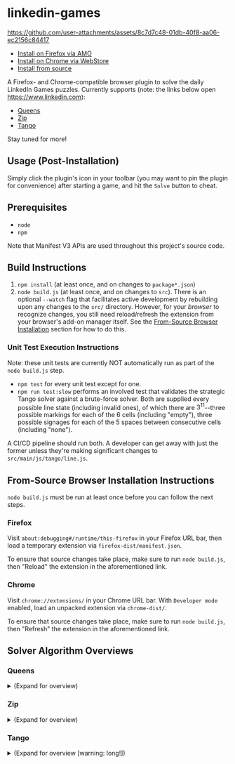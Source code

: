 # linkedin-games

https://github.com/user-attachments/assets/8c7d7c48-01db-40f8-aa06-ec2156c84417

- [Install on Firefox via AMO](https://addons.mozilla.org/en-US/firefox/addon/linkedin-games-solver/)
- [Install on Chrome via WebStore](https://chromewebstore.google.com/detail/linkedin-games-solver/ncalomlkpjgkcmfbdikdodindkkngjhp)
- [Install from source](#from-source-browser-installation-instructions)

A Firefox- and Chrome-compatible browser plugin to solve the daily LinkedIn Games puzzles. Currently supports (note: the links below open https://www.linkedin.com):

- [Queens](https://www.linkedin.com/games/queens/)
- [Zip](https://www.linkedin.com/games/zip/)
- [Tango](https://www.linkedin.com/games/tango/)

Stay tuned for more!

## Usage (Post-Installation)

Simply click the plugin's icon in your toolbar (you may want to pin the plugin for convenience) after starting a game, and hit the `Solve` button to cheat.

## Prerequisites

- `node`
- `npm`

Note that Manifest V3 APIs are used throughout this project's source code.

## Build Instructions

1. `npm install` (at least once, and on changes to `package*.json`)
2. `node build.js` (at least once, and on changes to `src`). There is an optional `--watch` flag that facilitates active development by rebuilding upon any changes to the `src/` directory. However, for your _browser_ to recognize changes, you still need reload/refresh the extension from your browser's add-on manager itself. See the [From-Source Browser Installation](#from-source-browser-installation-instructions) section for how to do this.

### Unit Test Execution Instructions

Note: these unit tests are currently NOT automatically run as part of the `node build.js` step.

- `npm test` for every unit test except for one.
- `npm run test:slow` performs an involved test that validates the strategic Tango solver against a brute-force solver.
Both are supplied every possible line state (including invalid ones), of which there are $`3^{11}`$--three possible markings for each of the 6 cells (including "empty"), three possible signages for each of the 5 spaces between consecutive cells (including "none").

A CI/CD pipeline should run both.
A developer can get away with just the former unless they're making significant changes to `src/main/js/tango/line.js`.

## From-Source Browser Installation Instructions

`node build.js` must be run at least once before you can follow the next steps.

### Firefox

Visit `about:debugging#/runtime/this-firefox` in your Firefox URL bar, then load a temporary extension via `firefox-dist/manifest.json`.

To ensure that source changes take place, make sure to run `node build.js`, then "Reload" the extension in the aforementioned link.

### Chrome

Visit `chrome://extensions/` in your Chrome URL bar. With `Developer mode` enabled, load an unpacked extension via `chrome-dist/`.

To ensure that source changes take place, make sure to run `node build.js`, then "Refresh" the extension in the aforementioned link.

## Solver Algorithm Overviews

### Queens

<details><summary>(Expand for overview)</summary>

The Queens solver uses a comically simple recursive, short-circuiting backtracking algorithm.

```
# Source code sorts by ascending order of cell count, but any order works.
colors := [color1, color2, ..., colorN]
placements := []
backtrack(0, placements)
# By this point, placements contains the desired result.

function backtrack(depth, colors, placements):
  if depth = boardLength:
    return True
  currentColor := colors[depth]
  for cell in currentColor's cells:
    if cell can be marked as a queen:
      mark cell and invalidate row/col/locale
      placements.push(cell)
      shortCircuit := backtrack(depth + 1, placements)
      unmark cell and restore row/col/locale
      if shortCircuit:
        return True
      else:
        placements.pop()
```

Some notes on how we determine queen placement validity:

- With color choice being one-to-one with recursion depth, we do not have to explicitly track color validity.
- The bookkeeping to track row/column validity is trivially handled via boolean array(s) or bitfields.
- For tracking locale validity (i.e. ensuring that all neighboring cells of a placed queen are marked as invalid), notice that row/column validity already handles everything but diagonal neighbors.
Thus, we simply tack on a per-cell counter that identifies how many already-placed queens diagonally touch this cell.
Any counter is at most 2, as in the following example (asterisk identifies a queen):

```
. . . . . . . . .
. . 0 0 0 0 0 . .
. . 1 0 1 0 0 . .
. . 0 * 0 0 0 . .
. . 1 0 2 0 1 . .
. . 0 0 0 * 0 . .
. . 0 0 1 0 1 . .
. . . . . . . . .
```

</details>

### Zip

<details><summary>(Expand for overview)</summary>

The Zip solver uses the exact same baseline algorithm as the one for Queens: explore in a depth-first manner while abiding by all constraints and backtracking as needed, and short-circuit return whenever we achieve the required depth.
There are only two noteworthy mentions here:

- We perform the backtracking iteratively via a loop and a stack, rather than recursively.
- We add a cell degree based *path pruning* strategy atop the *explicit rules* (which are themselves few and really only forbid wall-/boundary-crossing paths, self-crossing paths, and premature numbered cell access); see the doc comments for `ZipGrid#canVisitUp` in [solver.js](./src/main/js/zip/solver.js) for a detailed explanation of the pruning strategy.

</details>

### Tango

<details><summary>(Expand for overview [warning: long!])</summary>

Backtracking trivially solves Tango, too--but brute-forcing isn't very satisfying, and we've already done it twice.
Given that LinkedIn promises the following:

- Each puzzle has **one right answer** and can be solved via deduction (you should **never have to make a guess**)

, we implement something more elegant.

#### `consolidateLine()`

Though LinkedIn's definition of a "guess" is not formally specified, we'll assume that we have following guarantee:

- **Invariant A:** For any provided puzzle with $`N`$ blank cells, there exists a sequence of moves $`[m_1, m_2, ..., m_N]`$ that solves the puzzle where each $`m_i`$ indicates the finalizing of some blank cell; furthermore, we can confidently make each $`m_i`$ at least as early as every $`m_{j>i}`$.

This at least gets us started toward a guess-free algorithm: iterate over every blank cell, check if we can confidently mark it, do so if we can, and repeat until no blank cells remain.
But this strategy wastes work; in the early stages of solving a puzzle, most blank cells cannot be marked, and we're checking all of them.
Furthermore, it's rather unbounded as to what exactly the "check if we can confidently mark a blank cell" step entails.

It's hard to proceed any further from here without additional assumptions.\*
However, official Tango puzzles seem to always have a stronger guarantee than the one we mentioned:

- **Invariant B:** In addition to Invariant A holding true, every $`m_i`$ can be made at the appropriate time by simply considering either the row or the column that contains it.

_\* Invariant B may always be provably true given Invariant A._
_If this is the case, then Invariant B is just a logical conclusion, not an additional assumption._

_Unfortunately, I lack the mathematical finesse to prove (or disprove) this relationship myself._
_A programmable strategy (albeit an extremely slow one) could be the following:_
- _Let G be a non-contradictory grid that exclusively contains lines such that no moves can be deduced from any one line at a time._
- _Demonstrate that every possible G has multiple solutions._

_We welcome any takers to answering this question!_
_Please let us know what you learn._

If we assume that Invariant B is true, a far more practical strategy becomes possible.

**Observation:** If we treat all "lines" (rows and columns) in a vacuum, a blank cell in a line can be deduced _only if_ there is at least one other cell in the line.

This can be proven via contradiction: a line must have exactly one solution; if a line is blank, then both the intended solution and its complement (i.e. flip every Sun/Moon) will satisfy any equality/inequality constraints and the "no-triply-consecutive" requirement.

**Observation:** If a cell isn't currently solvable, then it definitely remains unsolvable unless either its containing row or its containing column receives an update.

#### Strategic Algorithm

Let's assume that we have a `consolidateLine(line)` method that accepts a line; it marks every cell that can confidently be marked (including cells that can be marked given previous marks made in `consolidateLine`), and it returns the changelist of cells.
The following algorithm provably solves an Invariant B type Tango grid while limiting the number of explored blank cells to only reasonable candidates (note: false positives are still very much possible):

```
lineQueue := [] # duplicate-free queue
for each mark-containing line (markedLine):
  lineQueue.offer(markedLine)

while lineQueue is not empty:
  line := lineQueue.poll()
  newMarkedCells := consolidateLine(line)
  for cell in newMarkedCells:
    perp := orthogonal to line that intersects at cell
    lineQueue.offer(perp)
```

Much better!
But how does one actually implement `consolidateLine`?
Trivially, we perform *line-level* backtracking--much better than grid-level, but still a bit cheaty when our original goal is to implement a strategic solver.

An alternative is exactly how most humans play the game: check for the presence of situations that yield guaranteed marks, and apply those marks.
Many such patterns are obvious (e.g. two consecutive cells of a mark imply the cell is the other, or one marked cell touching a nonempty sign determines its counterpart).
Some are quite cryptic (one that I have yet to see utilized in an official puzzle is how if the middle two cells of a line are connected by an equals and one border cell is marked, then the other must have the other mark).

The logic in [tango/line.js](./src/main/js/tango/line.js) does this.
It has been [validated against all possible line arrangements alongside a brute-force backtracker](./src/test/js/tango/strategicExhaustiveEquivalence.slowtest.js).

#### Theoretically Optimal Algorithm

Astute readers may notice that if we're going by known patterns anyway, why not just maintain a lookup table of every possible line status that consolidates to nonempty?

There are `22748` incomplete lines such that least one move can be confidently made in the line.
By exploiting symmetry and operating on bits, we could very easily bring the size of the lookup table to dozens of kilobytes, and with some additional optimizations very possibly into single-digit kilobytes.
That's pretty small in some environments, but large enough to be suspicious for a simple browser extension that strives to be lightweight.

We don't necessarily have to throw everything away, however.
It turns out that there are only `1306` line combinations that both could eventually hope to bring about any solution, yet are completely _inconclusive_ in their current state.
A table seeded with these values could supplement our current algorithm to completely prevent enqueuing lines from which we're currently going to learn nothing.
We have chosen not to implement this since the check happens rather quickly anyway, but it does add a noteworthy elegance.

</details>
